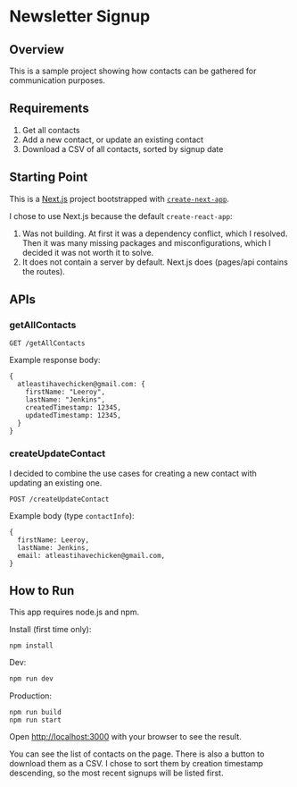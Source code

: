 # Newsletter Signup

## Overview

This is a sample project showing how contacts can be gathered for communication purposes.

## Requirements

1. Get all contacts
2. Add a new contact, or update an existing contact
3. Download a CSV of all contacts, sorted by signup date

## Starting Point

This is a [Next.js](https://nextjs.org) project bootstrapped with [`create-next-app`](https://nextjs.org/docs/app/api-reference/cli/create-next-app).

I chose to use Next.js because the default `create-react-app`:

1. Was not building. At first it was a dependency conflict, which I resolved. Then it was many missing packages and misconfigurations, which I decided it was not worth it to solve.
2. It does not contain a server by default. Next.js does (pages/api contains the routes).

## APIs

### getAllContacts

```
GET /getAllContacts
```

Example response body:

```
{
  atleastihavechicken@gmail.com: {
    firstName: "Leeroy",
    lastName: "Jenkins",
    createdTimestamp: 12345,
    updatedTimestamp: 12345,
  }
}
```

### createUpdateContact

I decided to combine the use cases for creating a new contact with updating an existing one.

```
POST /createUpdateContact
```

Example body (type `contactInfo`):

```
{
  firstName: Leeroy,
  lastName: Jenkins,
  email: atleastihavechicken@gmail.com,
}
```

## How to Run

This app requires node.js and npm.

Install (first time only):

```
npm install
```

Dev:

```bash
npm run dev
```

Production:

```
npm run build
npm run start
```

Open [http://localhost:3000](http://localhost:3000) with your browser to see the result.

You can see the list of contacts on the page. There is also a button to download them as a CSV. I chose to sort them by creation timestamp descending, so the most recent signups will be listed first.
